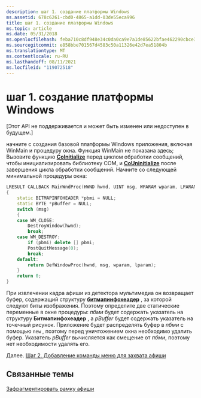 ```yaml
---
description: шаг 1. создание платформы Windows
ms.assetid: 678c6261-cbd0-4865-a1dd-03de55eca996
title: шаг 1. создание платформы Windows
ms.topic: article
ms.date: 05/31/2018
ms.openlocfilehash: feba710c8df948e34c0da0ca9e7a1de85622bfae462290cbce3f36777854cb6e
ms.sourcegitcommit: e858bbe701567d4583c50a11326e42d7ea51804b
ms.translationtype: MT
ms.contentlocale: ru-RU
ms.lasthandoff: 08/11/2021
ms.locfileid: "119072518"
---
```

# <a name="step-1-create-the-windows-framework"></a>шаг 1. создание платформы Windows

\[Этот API не поддерживается и может быть изменен или недоступен в будущем.\]

начните с создания базовой платформы Windows приложения, включая WinMain и процедуру окна. Функция WinMain не показана здесь; Вызовите функцию [**CoInitialize**](/windows/win32/api/objbase/nf-objbase-coinitialize) перед циклом обработки сообщений, чтобы инициализировать библиотеку COM, и [**CoUninitialize**](/windows/win32/api/combaseapi/nf-combaseapi-couninitialize) после завершения цикла обработки сообщений. Начните со следующей минимальной процедуры окна:


```C++
LRESULT CALLBACK MainWndProc(HWND hwnd, UINT msg, WPARAM wparam, LPARAM lparam)
{
    static BITMAPINFOHEADER *pbmi = NULL;
    static BYTE *pBuffer = NULL;
    switch (msg)
    {
    case WM_CLOSE:
        DestroyWindow(hwnd);
        break;
    case WM_DESTROY:
        if (pbmi) delete [] pbmi;
        PostQuitMessage(0);
        break;
    default:
        return DefWindowProc(hwnd, msg, wparam, lparam);
    }
    return 0;
}
```



При извлечении кадра афиши из детектора мультимедиа он возвращает буфер, содержащий структуру [**битмапинфохеадер**](/windows/win32/api/wingdi/ns-wingdi-bitmapinfoheader) , за которой следуют биты изображения. Поэтому определите две статические переменные в окне процедуры: *пбми* будет содержать указатель на структуру **Битмапинфохеадер** , а *pBuffer* будет содержать указатель на точечный рисунок. Приложение будет распределять буфер в *пбми* с помощью `new` , поэтому перед уничтожением окна необходимо удалить буфер. Указатель *pBuffer* вычисляется как смещение от *пбми*, поэтому нет необходимости удалять его.

Далее. [Шаг 2. Добавление команды меню для захвата афиши](step-2--add-a-menu-command-to-grab-a-poster-frame.md)

## <a name="related-topics"></a>Связанные темы

<dl> <dt>

[Зафрагментировать рамку афиши](grabbing-a-poster-frame.md)
</dt> </dl>

 

 
